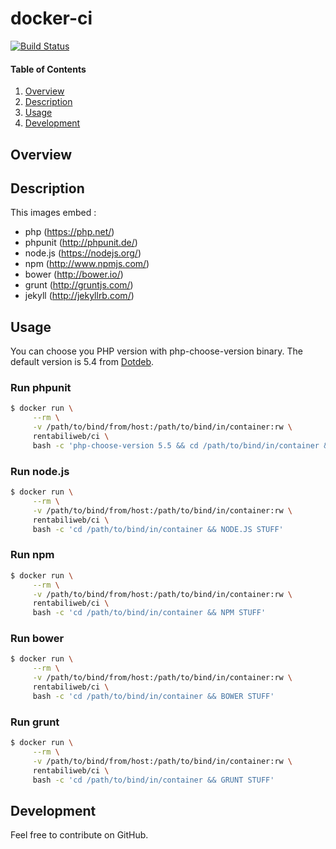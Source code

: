 # docker-ci

[![Build Status](https://travis-ci.org/rentabiliweb/docker-ci.svg?branch=master)](https://travis-ci.org/rentabiliweb/docker-ci)

#### Table of Contents

1. [Overview](#overview)
2. [Description](#description)
3. [Usage](#usage)
4. [Development](#development)

## Overview

## Description

This images embed :

- php (https://php.net/)
- phpunit (http://phpunit.de/)
- node.js (https://nodejs.org/)
- npm (http://www.npmjs.com/)
- bower (http://bower.io/)
- grunt (http://gruntjs.com/)
- jekyll (http://jekyllrb.com/)

## Usage

You  can choose  you PHP  version  with php-choose-version  binary. The  default
version is 5.4 from [Dotdeb](https://www.dotdeb.org/).

### Run phpunit

```bash
$ docker run \
  	 --rm \
  	 -v /path/to/bind/from/host:/path/to/bind/in/container:rw \
	 rentabiliweb/ci \
	 bash -c 'php-choose-version 5.5 && cd /path/to/bind/in/container && PHPUNIT STAFF'
```

### Run node.js

```bash
$ docker run \
  	 --rm \
  	 -v /path/to/bind/from/host:/path/to/bind/in/container:rw \
	 rentabiliweb/ci \
	 bash -c 'cd /path/to/bind/in/container && NODE.JS STUFF'
```

### Run npm

```bash
$ docker run \
  	 --rm \
  	 -v /path/to/bind/from/host:/path/to/bind/in/container:rw \
	 rentabiliweb/ci \
	 bash -c 'cd /path/to/bind/in/container && NPM STUFF'
```

### Run bower

```bash
$ docker run \
  	 --rm \
  	 -v /path/to/bind/from/host:/path/to/bind/in/container:rw \
	 rentabiliweb/ci \
	 bash -c 'cd /path/to/bind/in/container && BOWER STUFF'
```

### Run grunt

```bash
$ docker run \
  	 --rm \
  	 -v /path/to/bind/from/host:/path/to/bind/in/container:rw \
	 rentabiliweb/ci \
	 bash -c 'cd /path/to/bind/in/container && GRUNT STUFF'
```

## Development

Feel free to contribute on GitHub.
